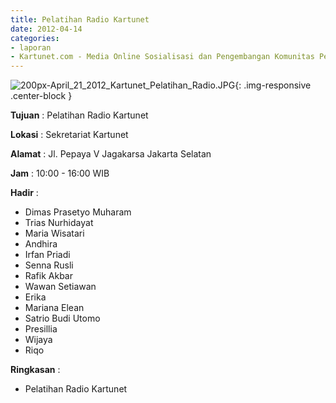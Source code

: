 ```yaml
---
title: Pelatihan Radio Kartunet
date: 2012-04-14
categories:
- laporan
- Kartunet.com - Media Online Sosialisasi dan Pengembangan Komunitas Pemuda dengan Disabilitas
---
```

![200px-April_21_2012_Kartunet_Pelatihan_Radio.JPG](/uploads/200px-April_21_2012_Kartunet_Pelatihan_Radio.JPG){: .img-responsive .center-block }

**Tujuan** : Pelatihan Radio Kartunet

**Lokasi** : Sekretariat Kartunet

**Alamat** : Jl. Pepaya V Jagakarsa Jakarta Selatan

**Jam** : 10:00 - 16:00 WIB

**Hadir** : 
* Dimas Prasetyo Muharam
* Trias Nurhidayat
* Maria Wisatari
* Andhira
* Irfan Priadi
* Senna Rusli
* Rafik Akbar
* Wawan Setiawan
* Erika
* Mariana Elean
* Satrio Budi Utomo
* Presillia
* Wijaya
* Riqo


**Ringkasan** : 
* Pelatihan Radio Kartunet
